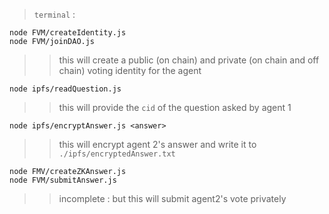 > `terminal` :

```
node FVM/createIdentity.js
node FVM/joinDAO.js
```

> > this will create a public (on chain) and private (on chain and off chain) voting identity for the agent

```
node ipfs/readQuestion.js
```

> >  this will provide the `cid` of the question asked by agent 1

```
node ipfs/encryptAnswer.js <answer>
```

> >  this will encrypt agent 2's answer and write it to `./ipfs/encryptedAnswer.txt`

```
node FMV/createZKAnswer.js
node FVM/submitAnswer.js
```

> > incomplete : but this will submit agent2's vote privately